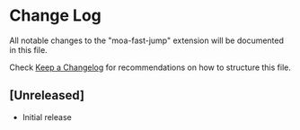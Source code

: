 # Change Log

All notable changes to the "moa-fast-jump" extension will be documented in this file.

Check [Keep a Changelog](http://keepachangelog.com/) for recommendations on how to structure this file.

## [Unreleased]

- Initial release